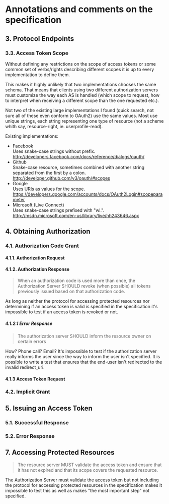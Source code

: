 # Annotations and comments on the specification

## 3. Protocol Endpoints

### 3.3. Access Token Scope

Without defining any restrictions on the scope of access tokens or some common set of verbs/rights describing different scopes it is up to every implementation to define them.

This makes it highly unlikely that two implementations chooses the same schema. That means that clients using two different authorization servers must customize the way each AS is handled (which scope to request, how to interpret when receiving a different scope than the one requested etc.).

Not two of the existing large implementations I found (quick search, not sure all of these even conform to OAuth2) use the same values. Most use unique strings, each string representing one type of resource (not a scheme whith say, resource-right, ie. userprofile-read).

Existing implementations:

- Facebook  
	Uses snake-case strings without prefix.  
	http://developers.facebook.com/docs/reference/dialogs/oauth/
- Github  
	Snake-case resource, sometimes combined with another string separated from the first by a colon.  
	http://developer.github.com/v3/oauth/#scopes
- Google  
	Uses URIs as values for the scope.  
	https://developers.google.com/accounts/docs/OAuth2Login#scopeparameter
- Microsoft (Live Connect)  
	Uses snake-case strings prefixed with "wl.".  
	http://msdn.microsoft.com/en-us/library/live/hh243646.aspx

## 4. Obtaining Authorization

### 4.1. Authorization Code Grant

#### 4.1.1. Authorization Request

#### 4.1.2. Authorization Response

>	When an authorization code is used more than once, the Authorization Server SHOULD revoke (when possible) all tokens previously issued based on that authorization code.

As long as neither the protocol for accessing protected resources nor determining if an access token is valid is specified in the specification it's impossible to test if an access token is revoked or not.

##### 4.1.2.1 Error Response

>	The authorization server SHOULD inform the resource owner on certain errors

How? Phone call? Email? It's impossible to test if the authorization server really informs the user since the way to inform the user isn't specified. It is possible to write a test that ensures that the end-user isn't redirected to the invalid redirect_uri.

#### 4.1.3 Access Token Request

### 4.2. Implicit Grant

## 5. Issuing an Access Token

### 5.1. Successful Response

### 5.2. Error Response

## 7. Accessing Protected Resources

>	The resource server MUST validate the access token and ensure that it has not expired and that its scope covers the requested resource.

The Authorization Server must validate the access token but not including the protocol for accessing protected resources in the specification makes it impossible to test this as well as makes "the most important step" not specified.
